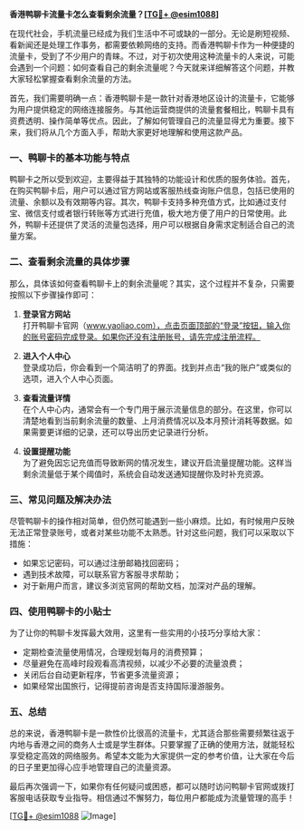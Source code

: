 **香港鸭聊卡流量卡怎么查看剩余流量？[[TG💪+ @esim1088](https://t.me/s/esim1088)]**

在现代社会，手机流量已经成为我们生活中不可或缺的一部分。无论是刷短视频、看新闻还是处理工作事务，都需要依赖网络的支持。而香港鸭聊卡作为一种便捷的流量卡，受到了不少用户的青睐。不过，对于初次使用这种流量卡的人来说，可能会遇到一个问题：如何查看自己的剩余流量呢？今天就来详细解答这个问题，并教大家轻松掌握查看剩余流量的方法。

首先，我们需要明确一点：香港鸭聊卡是一款针对香港地区设计的流量卡，它能够为用户提供稳定的网络连接服务。与其他运营商提供的流量套餐相比，鸭聊卡具有资费透明、操作简单等优点。因此，了解如何管理自己的流量显得尤为重要。接下来，我们将从几个方面入手，帮助大家更好地理解和使用这款产品。

### 一、鸭聊卡的基本功能与特点

鸭聊卡之所以受到欢迎，主要得益于其独特的功能设计和优质的服务体验。首先，在购买鸭聊卡后，用户可以通过官方网站或客服热线查询账户信息，包括已使用的流量、余额以及有效期等内容。其次，鸭聊卡支持多种充值方式，比如通过支付宝、微信支付或者银行转账等方式进行充值，极大地方便了用户的日常使用。此外，鸭聊卡还提供了灵活的流量包选择，用户可以根据自身需求定制适合自己的流量方案。

### 二、查看剩余流量的具体步骤

那么，具体该如何查看鸭聊卡上的剩余流量呢？其实，这个过程并不复杂，只需要按照以下步骤操作即可：

1. **登录官方网站**  
   打开鸭聊卡官网（www.yaoliao.com），点击页面顶部的“登录”按钮，输入你的账号密码完成登录。如果你还没有注册账号，请先完成注册流程。

2. **进入个人中心**  
   登录成功后，你会看到一个简洁明了的界面。找到并点击“我的账户”或类似的选项，进入个人中心页面。

3. **查看流量详情**  
   在个人中心内，通常会有一个专门用于展示流量信息的部分。在这里，你可以清楚地看到当前剩余流量的数量、上月消费情况以及本月预计消耗等数据。如果需要更详细的记录，还可以导出历史记录进行分析。

4. **设置提醒功能**  
   为了避免因忘记充值而导致断网的情况发生，建议开启流量提醒功能。这样当剩余流量低于某个阈值时，系统会自动发送通知提醒你及时补充资源。

### 三、常见问题及解决办法

尽管鸭聊卡的操作相对简单，但仍然可能遇到一些小麻烦。比如，有时候用户反映无法正常登录账号，或者对某些功能不太熟悉。针对这些问题，我们可以采取以下措施：

- 如果忘记密码，可以通过注册邮箱找回密码；
- 遇到技术故障，可以联系官方客服寻求帮助；
- 对于新用户而言，建议多浏览官网的帮助文档，加深对产品的理解。

### 四、使用鸭聊卡的小贴士

为了让你的鸭聊卡发挥最大效用，这里有一些实用的小技巧分享给大家：

- 定期检查流量使用情况，合理规划每月的消费预算；
- 尽量避免在高峰时段观看高清视频，以减少不必要的流量浪费；
- 关闭后台自动更新程序，节省更多流量资源；
- 如果经常出国旅行，记得提前咨询是否支持国际漫游服务。

### 五、总结

总的来说，香港鸭聊卡是一款性价比很高的流量卡，尤其适合那些需要频繁往返于内地与香港之间的商务人士或是学生群体。只要掌握了正确的使用方法，就能轻松享受稳定高效的网络服务。希望本文能为大家提供一定的参考价值，让大家在今后的日子里更加得心应手地管理自己的流量资源。

最后再次强调一下，如果你有任何疑问或困惑，都可以随时访问鸭聊卡官网或拨打客服电话获取专业指导。相信通过不懈努力，每位用户都能成为流量管理的高手！

[[TG💪+ @esim1088](https://t.me/s/esim1088) ![Image](https://i.postimg.cc/4NQfJmqS/Snipaste-2025-05-13-00-14-12.png)]